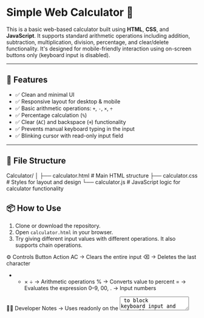 # Simple Web Calculator 🧮

This is a basic web-based calculator built using **HTML**, **CSS**, and **JavaScript**. It supports standard arithmetic operations including addition, subtraction, multiplication, division, percentage, and clear/delete functionality. It's designed for mobile-friendly interaction using on-screen buttons only (keyboard input is disabled).

---

## 🚀 Features

- ✅ Clean and minimal UI
- ✅ Responsive layout for desktop & mobile
- ✅ Basic arithmetic operations: `+`, `-`, `×`, `÷`
- ✅ Percentage calculation (`%`)
- ✅ Clear (`AC`) and backspace (`⌫`) functionality
- ✅ Prevents manual keyboard typing in the input
- ✅ Blinking cursor with read-only input field

---

## 📁 File Structure

Calculator/
│
├── calculator.html # Main HTML structure
├── calculator.css # Styles for layout and design
└── calculator.js # JavaScript logic for calculator functionality

## 📦 How to Use

1. Clone or download the repository.
2. Open `calculator.html` in your browser.
3. Try giving different input values with different operations. It also supports chain operations.

⚙️ Controls
Button	          Action
AC         ->  Clears the entire input
⌫         ->  Deletes the last character
+ - × ÷    ->  Arithmetic operations
%          ->  Converts value to percent
=          ->  Evaluates the expression
0–9, 00, . ->  Input numbers

🧑‍💻 Developer Notes
-> Uses readonly on the <textarea> to block keyboard input and only allow button input.

-> Operations can be single binary expressions (like 12+5) and also chain operations (12+5-3).

-> Multiplication uses X visually, but handled internally in JS.

-> Division uses ➗ visually, also handled properly in JS logic.

📃 License
This project is open-source and free to use under the MIT License.